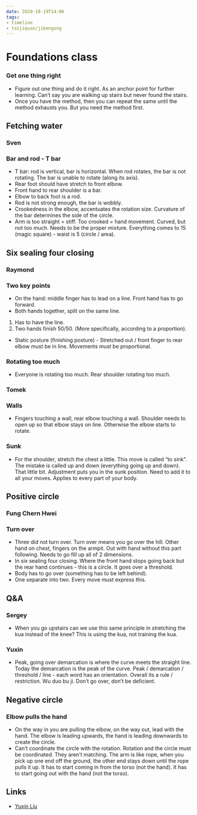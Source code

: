 ```yaml
---
date: 2020-10-19T14:06
tags:
- timeline
- taijiquan/jibengong
---
```


# Foundations class

### Get one thing right
* Figure out one thing and do it right.  As an anchor point for further learning.  Can’t say you are walking up stairs but never found the stairs.
* Once you have the method, then you can repeat the same until the method exhausts you.  But you need the method first.

## Fetching water
### Sven
### Bar and rod - T bar
* T bar: rod is vertical, bar is horizontal.  When rod rotates, the bar is not rotating.  The bar is unable to rotate (along its axis).
* Rear foot should have stretch to front elbow.
* Front hand to rear shoulder is a bar.
* Elbow to back foot is a rod.
* Rod is not strong enough, the bar is wobbly.
* Crookedness in the elbow, accentuates the rotation size.  Curvature of the bar determines the side of the circle.
* Arm is too straight = stiff.  Too crooked = hand movement.  Curved, but not too much.  Needs to be the proper mixture.  Everything comes to 15 (magic square) - waist is 5 (circle / area).

## Six sealing four closing
### Raymond
### Two key points
* On the hand: middle finger has to lead on a line.  Front hand has to go forward.
* Both hands together, split on the same line.
1. Has to have the line.
2. Two hands finish 50/50.  (More specifically, according to a proportion).
* Static posture (finishing posture) - Stretched out / front finger to rear elbow must be in line.  Movements must be proportional.
### Rotating too much
* Everyone is rotating too much.  Rear shoulder rotating too much.
### Tomek
### Walls
* Fingers touching a wall, rear elbow touching a wall.  Shoulder needs to open up so that elbow stays on line.  Otherwise the elbow starts to rotate.
### Sunk
* For the shoulder, stretch the chest a little.  This move is called “to sink”.  The mistake is called up and down (everything going up and down).  That little bit.  Adjustment puts you in the sunk position.  Need to add it to all your moves.  Applies to every part of your body.

## Positive circle
### Fung Chern Hwei
### Turn over
* Three did not turn over.  Turn over means you go over the hill.  Other hand on chest, fingers on the armpit.  Out with hand without this part following.  Needs to go fill up all of 2 dimensions.
* In six sealing four closing.  Where the front hand stops going back but the rear hand continues - this is a circle.  It goes over a threshold.
* Body has to go over (something has to be left behind).
* One separate into two.  Every move must express this.

## Q&A
### Sergey
* When you go upstairs can we use this same principle in stretching the kua instead of the knee?  This is using the kua, not training the kua.
### Yuxin
* Peak, going over demarcation is where the curve meets the straight line.  Today the demarcation is the peak of the curve.  Peak / demarcation / threshold / line - each word has an orientation.  Overall its a rule / restriction.  Wu duo bu ji.  Don’t go over, don’t be deficient.

## Negative circle
### Elbow pulls the hand
* On the way in you are pulling the elbow, on the way out, lead with the hand.  The elbow is leading upwards, the hand is leading downwards to create the circle.
* Can’t coordinate the circle with the rotation.  Rotation and the circle must be coordinated.  They aren’t matching.  The arm is like rope, when you pick up one end off the ground, the other end stays down until the rope pulls it up.  It has to start coming in from the torso (not the hand).  It has to start going out with the hand (not the torso).

## Links
* [Yuxin Liu](http://practicalmethod.com/2020/10/master-chen-zhonghuas-online-foundation-lesson-oct-20-2020-yuxin-liu/)
